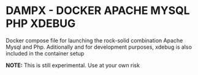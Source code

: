 # DAMPX - DOCKER APACHE MYSQL PHP XDEBUG

Docker compose file for launching the rock-solid combination Apache Mysql and Php. Aditionally and for development purposes, xdebug is also included in the container setup

**NOTE:**
This is still experimental. Use at your own risk
